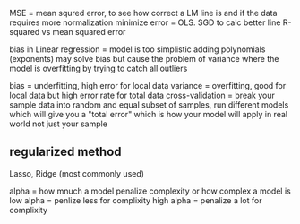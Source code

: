 MSE = mean squred error, to see how correct a LM line is and if the data requires more normalization
minimize error = OLS. SGD to calc better line
R-squared vs mean squared error

bias in Linear regression = model is too simplistic
adding polynomials (exponents) may solve bias but cause the problem of variance where the model is overfitting by trying to catch all outliers

bias = underfitting, high error for local data
variance = overfitting, good for local data but high error rate for total data
cross-validation = break your sample data into random and equal subset of samples, run different models which will give you a "total error" which is how your model will apply in real world not just your sample

## regularized method 
Lasso, 
Ridge (most commonly used)

alpha = how mnuch a model penalize complexity or how complex a model is
low alpha = penlize less for complixity
high alpha = penalize a lot for complixity 


